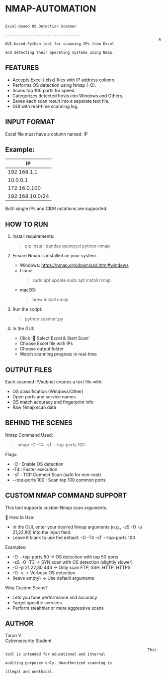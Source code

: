 # NMAP-AUTOMATION


                                                                                    Excel-based OS Detection Scanner
                                                                                   ----------------------------------
                                                                         A GUI-based Python tool for scanning IPs from Excel
                                                                          and detecting their operating systems using Nmap.

FEATURES
-----------
- Accepts Excel (.xlsx) files with IP address column.
- Performs OS detection using Nmap (-O).
- Scans top 100 ports for speed.
- Categorizes detected hosts into Windows and Others.
- Saves each scan result into a separate text file.
- GUI with real-time scanning log.

INPUT FORMAT
---------------
Excel file must have a column named: IP

Example:
--------
| IP             |
|----------------|
| 192.168.1.1    |
| 10.0.0.1       |
| 172.16.0.100   |
| 192.168.10.0/24|

 Both single IPs and CIDR notations are supported.

HOW TO RUN
-------------
1. Install requirements:
   > pip install pandas openpyxl python-nmap

2. Ensure Nmap is installed on your system.
   - Windows: https://nmap.org/download.html#windows
   - Linux:
     > sudo apt update
     > sudo apt install nmap
   - macOS:
     > brew install nmap

3. Run the script:
   > python scanner.py

4. In the GUI:
   - Click '📂 Select Excel & Start Scan'
   - Choose Excel file with IPs
   - Choose output folder
   - Watch scanning progress in real-time

OUTPUT FILES
---------------
Each scanned IP/subnet creates a text file with:
- OS classification (Windows/Other)
- Open ports and service names
- OS match accuracy and fingerprint info
- Raw Nmap scan data

BEHIND THE SCENES
--------------------
Nmap Command Used:
> nmap -O -T4 -sT --top-ports 100 <target>

Flags:
- -O  : Enable OS detection
- -T4 : Faster execution
- -sT : TCP Connect Scan (safe for non-root)
- --top-ports 100 : Scan top 100 common ports

CUSTOM NMAP COMMAND SUPPORT
------------------------------
This tool supports custom Nmap scan arguments.

🔧 How to Use:
- In the GUI, enter your desired Nmap arguments (e.g., -sS -O -p 21,22,80) into the input field.
- Leave it blank to use the default: -O -T4 -sT --top-ports 100

Examples:
- -O --top-ports 50             → OS detection with top 50 ports
- -sS -O -T3                    → SYN scan with OS detection (slightly slower)
- -O -p 21,22,80,443            → Only scan FTP, SSH, HTTP, HTTPS
- -O -v                        → Verbose OS detection
- (leave empty)                → Use default arguments

Why Custom Scans?
- Lets you tune performance and accuracy
- Target specific services
- Perform stealthier or more aggressive scans


AUTHOR
-----------
Tarun V  
Cybersecurity Student 

                                                                    This tool is intended for educational and internal
                                                                     auditing purposes only. Unauthorized scanning is
                                                                                  illegal and unethical.


